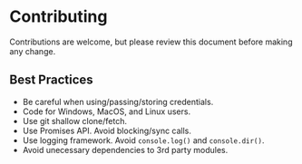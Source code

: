 # Contributing

Contributions are welcome, but please review this document before making any change.

## Best Practices

* Be careful when using/passing/storing credentials.
* Code for Windows, MacOS, and Linux users.
* Use git shallow clone/fetch.
* Use Promises API. Avoid blocking/sync calls.
* Use logging framework. Avoid `console.log()` and `console.dir()`.
* Avoid unecessary dependencies to 3rd party modules.
